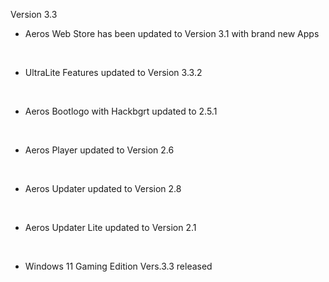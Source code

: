  Version 3.3

- Aeros Web Store has been updated to Version 3.1 with brand new Apps

​

- UltraLite Features updated to Version 3.3.2

​

- Aeros Bootlogo with Hackbgrt updated to 2.5.1

​

- Aeros Player updated to Version 2.6

​

- Aeros Updater updated to Version 2.8

​

- Aeros Updater Lite updated to Version 2.1

​

- ​Windows 11 Gaming Edition Vers.3.3 released

​

